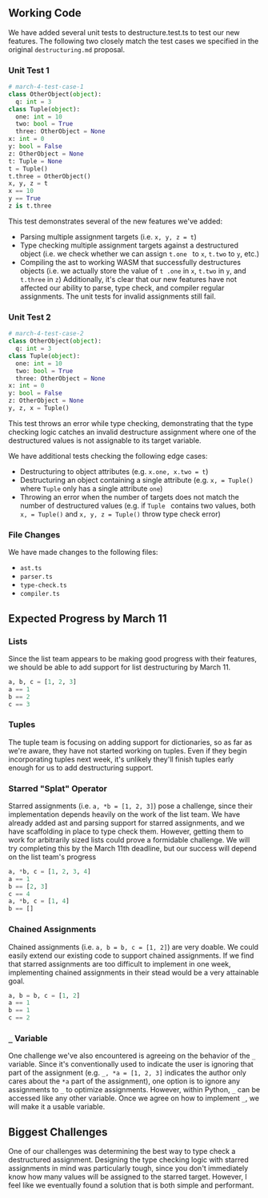 ## Working Code

We have added several unit tests to destructure.test.ts to test our new features. The following two closely match the
test cases we specified in the original `destructuring.md` proposal.

### Unit Test 1
```python
# march-4-test-case-1
class OtherObject(object):
  q: int = 3
class Tuple(object):
  one: int = 10
  two: bool = True
  three: OtherObject = None
x: int = 0
y: bool = False
z: OtherObject = None
t: Tuple = None
t = Tuple()
t.three = OtherObject()
x, y, z = t
x == 10
y == True
z is t.three
```
This test demonstrates several of the new features we've added:
 - Parsing multiple assignment targets (i.e. `x, y, z = t`)
 - Type checking multiple assignment targets against a destructured object (i.e. we check whether we can assign `t.one
 ` to `x`, `t.two` to `y`, etc.)
 - Compiling the ast to working WASM that successfully destructures objects (i.e. we actually store the value of `t
 .one` in `x`, `t.two` in `y`, and `t.three` in `z`)
Additionally, it's clear that our new features have not affected our ability to parse, type check, and compiler
regular assignments. The unit tests for invalid assignments still fail.

### Unit Test 2
```python
# march-4-test-case-2
class OtherObject(object):
  q: int = 3
class Tuple(object):
  one: int = 10
  two: bool = True
  three: OtherObject = None
x: int = 0
y: bool = False
z: OtherObject = None
y, z, x = Tuple()
```
This test throws an error while type checking, demonstrating that the type checking logic catches an invalid
destructure assignment where one of the destructured values is not assignable to its target variable.

We have additional tests checking the following edge cases:
- Destructuring to object attributes (e.g. `x.one, x.two = t`)
- Destructuring an object containing a single attribute (e.g. `x, = Tuple()` where `Tuple` only has a single
 attribute `one`)
- Throwing an error when the number of targets does not match the number of destructured values (e.g. if `Tuple
` contains two values, both `x, = Tuple()` and `x, y, z = Tuple()` throw type check error)

### File Changes
We have made changes to the following files:
- `ast.ts`
- `parser.ts`
- `type-check.ts`
- `compiler.ts`

## Expected Progress by March 11

### Lists
Since the list team appears to be making good progress with their features, we should be able to add support for list
destructuring by March 11.
```python
a, b, c = [1, 2, 3]
a == 1
b == 2
c == 3
```

### Tuples
The tuple team is focusing on adding support for dictionaries, so as far as we're aware, they have not started
working on tuples. Even if they begin incorporating tuples next week, it's unlikely they'll finish tuples
early enough for us to add destructuring support.

### Starred "Splat" Operator
Starred assignments (i.e. `a, *b = [1, 2, 3]`) pose a challenge, since their implementation depends heavily on the
work of the list team. We have already added ast and parsing support for starred assignments, and we have
scaffolding in place to type check them. However, getting them to work for arbitrarily sized lists could prove a
formidable challenge. We will try completing this by the March 11th deadline, but our success will depend on the list
team's progress
```python
a, *b, c = [1, 2, 3, 4]
a == 1
b == [2, 3]
c == 4
a, *b, c = [1, 4]
b == []
```

### Chained Assignments
Chained assignments (i.e. `a, b = b, c = [1, 2]`) are very doable. We could easily extend our existing code to
support chained assignments. If we find that starred assignments are too difficult to implement in one week,
implementing chained assignments in their stead would be a very attainable goal.
```python
a, b = b, c = [1, 2]
a == 1
b == 1
c == 2
```

### `_` Variable
One challenge we've also encountered is agreeing on the behavior of the `_` variable. Since it's conventionally used
to indicate the user is ignoring that part of the assignment (e.g. `_, *a = [1, 2, 3]` indicates the author only
cares about the `*a` part of the assignment), one option is to ignore any assignments to `_` to optimize assignments.
However, within Python, `_` can be accessed like any other variable. Once we agree on how to implement `_`, we will
make it a usable variable.

## Biggest Challenges
One of our challenges was determining the best way to type check a destructured assignment. Designing the type
checking logic with starred assignments in mind was particularly tough, since you don't immediately know how many
values will be assigned to the starred target. However, I feel like we eventually found a solution that is both simple
and performant.
